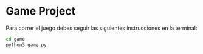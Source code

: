 # Game Project 

Para correr el juego debes seguir las siguientes instrucciones en la terminal: 

```sh
cd game 
python3 game.py 
```

